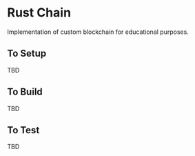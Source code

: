 # Rust Chain 
Implementation of custom blockchain for educational purposes.

## To Setup
TBD

## To Build
TBD 

## To Test
TBD

